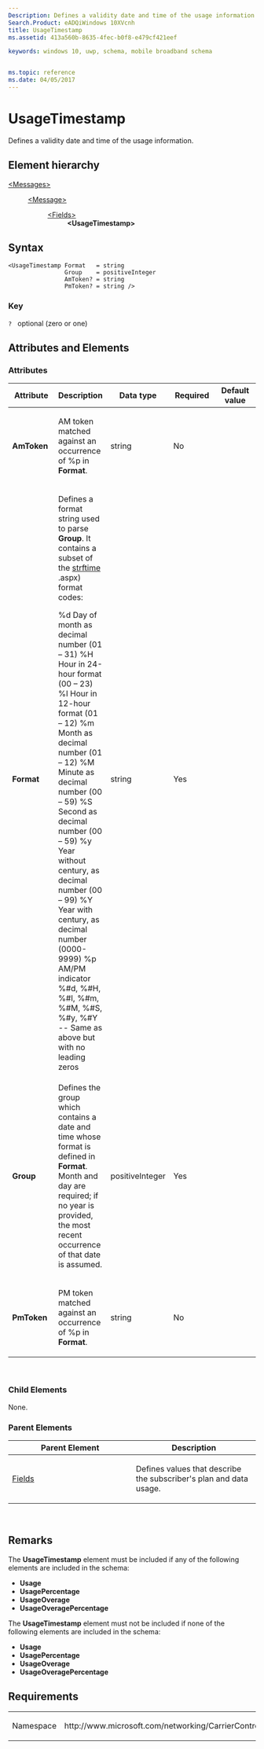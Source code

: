 ```yaml
---
Description: Defines a validity date and time of the usage information
Search.Product: eADQiWindows 10XVcnh
title: UsageTimestamp
ms.assetid: 413a560b-8635-4fec-b0f8-e479cf421eef

keywords: windows 10, uwp, schema, mobile broadband schema


ms.topic: reference
ms.date: 04/05/2017
---
```


# UsageTimestamp


Defines a validity date and time of the usage information.

## Element hierarchy

<dl>
<dt><a href="element-messages.md">&lt;Messages&gt;</a></dt>
<dd>
<dl>
<dt><a href="element-message.md">&lt;Message&gt;</a></dt>
<dd>
<dl>
<dt><a href="element-fields.md">&lt;Fields&gt;</a></dt>
<dd><b>&lt;UsageTimestamp&gt;</b></dd>
</dl>
</dd>
</dl>
</dd>
</dl>

## Syntax

``` syntax
<UsageTimestamp Format   = string
                Group    = positiveInteger
                AmToken? = string
                PmToken? = string />
```

### Key

`?`   optional (zero or one)

## Attributes and Elements


### Attributes

<table>
<colgroup>
<col width="20%" />
<col width="20%" />
<col width="20%" />
<col width="20%" />
<col width="20%" />
</colgroup>
<thead>
<tr class="header">
<th>Attribute</th>
<th>Description</th>
<th>Data type</th>
<th>Required</th>
<th>Default value</th>
</tr>
</thead>
<tbody>
<tr class="odd">
<td><strong>AmToken</strong></td>
<td><p>AM token matched against an occurrence of %p in <strong>Format</strong>.</p></td>
<td>string</td>
<td>No</td>
<td></td>
</tr>
<tr class="even">
<td><strong>Format</strong></td>
<td><p>Defines a format string used to parse <strong>Group</strong>. It contains a subset of the <a href="https://msdn.microsoft.com/library/fe06s4ak(VS.71">strftime</a> .aspx) format codes:</p>
%d Day of month as decimal number (01 – 31)
%H Hour in 24-hour format (00 – 23)
%I Hour in 12-hour format (01 – 12)
%m Month as decimal number (01 – 12)
%M Minute as decimal number (00 – 59)
%S Second as decimal number (00 – 59)
%y Year without century, as decimal number (00 – 99)
%Y Year with century, as decimal number (0000-9999)
%p AM/PM indicator
%#d, %#H, %#I, %#m, %#M, %#S, %#y, %#Y -- Same as above but with no leading zeros</td>
<td>string</td>
<td>Yes</td>
<td></td>
</tr>
<tr class="odd">
<td><strong>Group</strong></td>
<td><p>Defines the group which contains a date and time whose format is defined in <strong>Format</strong>. Month and day are required; if no year is provided, the most recent occurrence of that date is assumed.</p></td>
<td>positiveInteger</td>
<td>Yes</td>
<td></td>
</tr>
<tr class="even">
<td><strong>PmToken</strong></td>
<td><p>PM token matched against an occurrence of %p in <strong>Format</strong>.</p></td>
<td>string</td>
<td>No</td>
<td></td>
</tr>
</tbody>
</table>

 

### Child Elements

None.

### Parent Elements

<table>
<colgroup>
<col width="50%" />
<col width="50%" />
</colgroup>
<thead>
<tr class="header">
<th>Parent Element</th>
<th>Description</th>
</tr>
</thead>
<tbody>
<tr class="odd">
<td><a href="element-fields.md">Fields</a> </td>
<td><p>Defines values that describe the subscriber's plan and data usage.</p></td>
</tr>
</tbody>
</table>

 

## Remarks

The **UsageTimestamp** element must be included if any of the following elements are included in the schema:

-   **Usage**
-   **UsagePercentage**
-   **UsageOverage**
-   **UsageOveragePercentage**

The **UsageTimestamp** element must not be included if none of the following elements are included in the schema:

-   **Usage**
-   **UsagePercentage**
-   **UsageOverage**
-   **UsageOveragePercentage**

## Requirements

<table>
<colgroup>
<col width="50%" />
<col width="50%" />
</colgroup>
<tbody>
<tr class="odd">
<td><p>Namespace</p></td>
<td><p>http://www.microsoft.com/networking/CarrierControl/WWAN/v1</p></td>
</tr>
</tbody>
</table>

 

 



